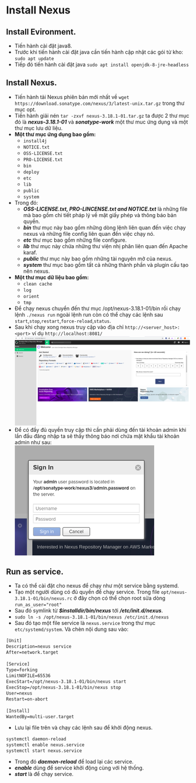# Install Nexus

## Install Evironment.
- Tiến hành cài đặt java8. 
- Trước khi tiến hành cài đặt java cần tiến hành cập nhật các gói từ kho: ```sudo apt update```
- Tiếp đó tiến hành cài đặt java ```sudo apt install openjdk-8-jre-headless```
## Install Nexus.
- Tiến hành tải Nexus phiên bản mới nhất về ```wget https://download.sonatype.com/nexus/3/latest-unix.tar.gz``` trong thư mục opt.
- Tiến hành giải nén ```tar -zxvf nexus-3.18.1-01.tar.gz``` ta được 2 thư mục đó là ***nexus-3.18.1-01*** và ***sonatype-work*** một thư muc ứng dụng và một thư mục lưu dữ liệu.
- **Một thư mục ứng dụng bao gồm:**
  - ```install4j```
  - ```NOTICE.txt```
  - ```OSS-LICENSE.txt```
  - ```PRO-LICENSE.txt```
  - ```bin```
  - ```deploy```
  - ```etc```
  - ```lib```
  - ```public```
  - ```system```
- Trong đó:
  - ***OSS-LICENSE.txt, PRO-LINCENSE.txt and NOTICE.txt*** là những file mà bao gồm chi tiết pháp lý về mặt giấy phép và thông báo bản quyền.
  - ***bin*** thư mục này bao gồm những dòng lệnh liên quan đến việc chạy nexus và những file config liên quan đến việc chạy nó.
  - ***etc*** thư mục bao gồm những file configure.
  - ***lib*** thư mục này chứa những thư viện nhị phân liên quan đến Apache karaf.
  - ***public*** thư mục này bao gồm những tài nguyên mở của nexus.
  - ***system*** thư mục bao gồm tất cả những thành phần và plugin cấu tạo nên nexus.
- **Một thư mục dữ liệu bao gồm:** 
  - ```clean cache```
  - ```log```
  - ```orient```
  - ```tmp```
- Để chạy nexus chuyển đến thư mục /opt/nexus-3.18.1-01/bin rồi chạy lệnh ```./nexus run``` ngoài lệnh run còn có thể chạy các lệnh sau ```start```,```stop```,```restart```,```force-reload```,```status```.
- Sau khi chạy xong nexus truy cập vào địa chỉ ```http://<server_host>:<port>``` ví dụ ```http://localhost:8081/``` 
![image](images/nexus-home.png)
- Để có đầy đủ quyền truy cập thì cần phải dùng đến tài khoản admin khi lần đầu đăng nhập ta sẽ thấy thông báo nơi chứa mật khẩu tài khoản admin như sau:
![image](images/first-login.png)
## Run as service.
- Ta có thể cài đặt cho nexus để chạy như một service bằng systemd.
- Tạo một người dùng có đủ quyền để chạy service. Trong file ```opt/nexus-3.18.1-01/bin/nexus.rc```  ở đây chọn có thể chọn root sửa dòng ```run_as_user="root"```
- Sau đó symlink từ ***$installdir/bin/nexus*** tới ***/etc/init.d/nexus***.
- ```sudo ln -s /opt/nexus-3.18.1-01/bin/nexus /etc/init.d/nexus```
- Sau đó tạo một file service là ```nexus.service``` trong thư mục ```etc/systemd/system```. Và chèn nội dung sau vào:

```
[Unit]
Description=nexus service
After=network.target
  
[Service]
Type=forking
LimitNOFILE=65536
ExecStart=/opt/nexus-3.18.1-01/bin/nexus start
ExecStop=/opt/nexus-3.18.1-01/bin/nexus stop
User=nexus
Restart=on-abort
  
[Install]
WantedBy=multi-user.target
```

- Lưu lại file trên và chạy các lệnh sau để khởi động nexus.
```
systemctl daemon-reload
systemctl enable nexus.service
systemctl start nexus.service
```
- Trong đó ***daemon-reload*** để load lại các service.
- ***enable*** dùng để  service khởi động cùng với hệ thống.
- ***start*** là để chạy service.